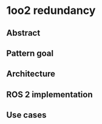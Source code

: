 # 1oo2 redundancy

## Abstract



## Pattern goal



## Architecture



## ROS 2 implementation



## Use cases


